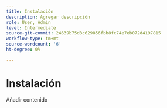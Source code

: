 ```yaml
---
title: Instalación
description: Agregar descripción
role: User, Admin
level: Intermediate
source-git-commit: 24639b75d3c629856fbb8fc74e7eb072d4197815
workflow-type: tm+mt
source-wordcount: '6'
ht-degree: 0%

---
```


# Instalación

Añadir contenido